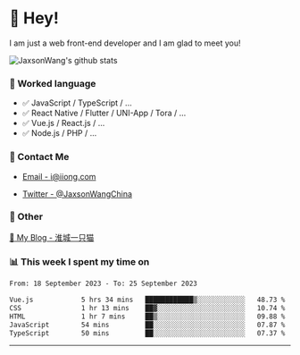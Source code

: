 # 👋 Hey!

I am just a web front-end developer and I am glad to meet you!

![JaxsonWang's github stats](https://github-readme-stats.vercel.app/api?username=JaxsonWang&&show_icons=true&&title_color=1abc9c&&icon_color=1abc9c)


### 📝 Worked language

- ✅ JavaScript / TypeScript / ...
- ✅ React Native / Flutter / UNI-App / Tora / ...
- ✅ Vue.js / React.js / ...
- ✅ Node.js / PHP / ...

### 📮 Contact Me

- [Email - i@iiong.com](mailto:i@iiong.com)

- [Twitter - @JaxsonWangChina](https://twitter.com/JaxsonWangChina)

### 🤪 Other

[📌 My Blog - 淮城一只猫](https://iiong.com)

### 📊 This week I spent my time on

<!--START_SECTION:waka-->

```txt
From: 18 September 2023 - To: 25 September 2023

Vue.js            5 hrs 34 mins   ████████████▒░░░░░░░░░░░░   48.73 %
CSS               1 hr 13 mins    ██▓░░░░░░░░░░░░░░░░░░░░░░   10.74 %
HTML              1 hr 7 mins     ██▒░░░░░░░░░░░░░░░░░░░░░░   09.88 %
JavaScript        54 mins         ██░░░░░░░░░░░░░░░░░░░░░░░   07.87 %
TypeScript        50 mins         ██░░░░░░░░░░░░░░░░░░░░░░░   07.37 %
```

<!--END_SECTION:waka-->

---
